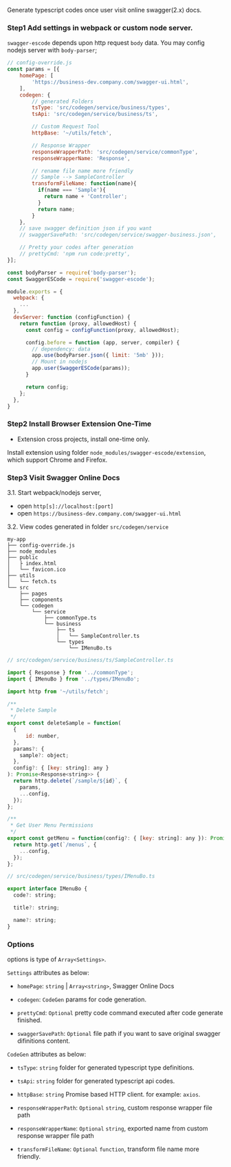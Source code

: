 Generate typescript codes once user visit online swagger(2.x) docs.

### Step1 Add settings in webpack or custom node server. 

`swagger-escode` depends upon http request `body` data. You may config nodejs server with `body-parser`;

```js
// config-override.js
const params = [{
    homePage: [
        'https://business-dev.company.com/swagger-ui.html',
    ],
    codegen: {
        // generated Folders
        tsType: 'src/codegen/service/business/types',
        tsApi: 'src/codegen/service/business/ts',

        // Custom Request Tool
        httpBase: '~/utils/fetch',

        // Response Wrapper
        responseWrapperPath: 'src/codegen/service/commonType',
        responseWrapperName: 'Response',

        // rename file name more friendly
        // Sample --> SampleController
        transformFileName: function(name){
          if(name === 'Sample'){
            return name + 'Controller';
          }
          return name;
        }
    },
    // save swagger definition json if you want
    // swaggerSavePath: 'src/codegen/service/swagger-business.json',

    // Pretty your codes after generation
    // prettyCmd: 'npm run code:pretty',
}];

const bodyParser = require('body-parser');
const SwaggerESCode = require('swagger-escode');

module.exports = {
  webpack: {
    ...
  },
  devServer: function (configFunction) {
    return function (proxy, allowedHost) {
      const config = configFunction(proxy, allowedHost);

      config.before = function (app, server, compiler) {
        // dependency: data
        app.use(bodyParser.json({ limit: '5mb' }));
        // Mount in nodejs
        app.user(SwaggerESCode(params));
      }

      return config;
    };
  },
}
```

### Step2 Install Browser Extension One-Time

* Extension cross projects, install one-time only.

Install extension using folder `node_modules/swagger-escode/extension`, which support Chrome and Firefox.

### Step3 Visit Swagger Online Docs

3.1. Start webpack/nodejs server, 
* open `http[s]://localhost:[port]`
* open `https://business-dev.company.com/swagger-ui.html`

3.2. View codes generated in folder `src/codegen/service`
```
my-app
├── config-override.js
├── node_modules
├── public
│   ├ index.html
│   └── favicon.ico
├── utils
│   └── fetch.ts
└── src
    ├── pages
    ├── components
    └── codegen
        └── service
            ├── commonType.ts
            └── business
                ├── ts
                │   └── SampleController.ts
                └── types
                    └── IMenuBo.ts
```

```js
// src/codegen/service/business/ts/SampleController.ts

import { Response } from '../commonType';
import { IMenuBo } from '../types/IMenuBo';

import http from '~/utils/fetch';

/**
 * Delete Sample
 */
export const deleteSample = function(
  {
      id: number,
  },
  params?: {
    sample?: object;
  },
  config?: { [key: string]: any }
): Promise<Response<string>> {
  return http.delete(`/sample/${id}`, {
    params,
    ...config,
  });
};

/**
 * Get User Menu Permissions
 */
export const getMenu = function(config?: { [key: string]: any }): Promise<Response<Array<IMenuBo>>> {
  return http.get(`/menus`, {
    ...config,
  });
};

```

```js
// src/codegen/service/business/types/IMenuBo.ts

export interface IMenuBo {
  code?: string;

  title?: string;

  name?: string;
}
```
### Options

options is type of `Array<Settings>`.

`Settings` attributes as below:

* `homePage`: `string` | `Array<string>`, Swagger Online Docs

* `codegen`: `CodeGen` params for code generation.

* `prettyCmd`: `Optional` pretty code command executed after code generate finished.

* `swaggerSavePath`: `Optional` file path if you want to save original swagger difinitions content.


`CodeGen` attributes as below:

* `tsType`: `string`  folder for generated typescript type definitions.

* `tsApi`: `string`  folder for generated typescript api codes.

* `httpBase`: `string`  Promise based HTTP client. for example: `axios`.

* `responseWrapperPath`: `Optional` `string`, custom response wrapper file path

* `responseWrapperName`: `Optional` `string`, exported name from custom response wrapper file path

* `transformFileName`: `Optional` `function`, transform file name more friendly.





